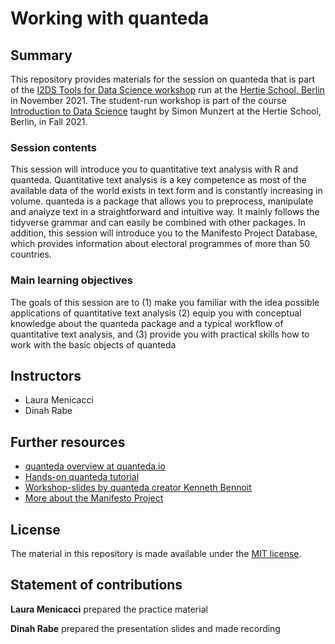 # Working with quanteda


## Summary

This repository provides materials for the session on quanteda that is part of the [I2DS Tools for Data Science workshop](https://github.com/intro-to-data-science-21-workshop) run at the [Hertie School, Berlin](https://www.hertie-school.org/en/) in November 2021. The student-run workshop is part of the course [Introduction to Data Science](https://github.com/intro-to-data-science-21) taught by Simon Munzert at the Hertie School, Berlin, in Fall 2021.

### Session contents

This session will introduce you to quantitative text analysis with R and quanteda. Quantitative text analysis is a key competence as most of the available data of the world exists in text form and is constantly increasing in volume. quanteda is a package that allows you to preprocess, manipulate and analyze text in a straightforward and intuitive way. It mainly follows the tidyverse grammar and can easily be combined with other packages. In addition, this session will introduce you to the Manifesto Project Database, which provides information about electoral programmes of more than 50 countries.

### Main learning objectives

The goals of this session are to (1) make you familiar with the idea possible applications of quantitative text analysis (2) equip you with conceptual knowledge about the quanteda package and a typical workflow of quantitative text analysis, and (3) provide you with practical skills how to work with the basic objects of quanteda


## Instructors

- Laura Menicacci
- Dinah Rabe 


## Further resources

- [quanteda overview at quanteda.io ](https://quanteda.io/)
- [Hands-on quanteda tutorial](https://tutorials.quanteda.io/)
- [Workshop-slides by quanteda creator Kenneth Bennoit](https://www.uni-muenster.de/imperia/md/content/ifpol/grasp/2019-06-27_muenster.pdf)
- [More about the Manifesto Project ](manifesto-project.wzb.eu/)


## License

The material in this repository is made available under the [MIT license](http://opensource.org/licenses/mit-license.php). 

## Statement of contributions

**Laura Menicacci** prepared the practice material

**Dinah Rabe** prepared the presentation slides and made recording